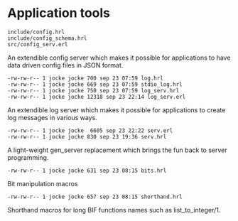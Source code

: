 # Application tools

```
include/config.hrl
include/config_schema.hrl
src/config_serv.erl
```

An extendible config server which makes it possible for applications
to have data driven config files in JSON format.

```
-rw-rw-r-- 1 jocke jocke 700 sep 23 07:59 log.hrl
-rw-rw-r-- 1 jocke jocke 669 sep 23 07:59 stdio_log.hrl
-rw-rw-r-- 1 jocke jocke 750 sep 23 07:59 log_serv.hrl
-rw-rw-r-- 1 jocke jocke 12318 sep 23 22:14 log_serv.erl
```

An extendible log server which makes it possible for applications
to create log messages in various ways.

```
-rw-rw-r-- 1 jocke jocke  6605 sep 23 22:22 serv.erl
-rw-rw-r-- 1 jocke jocke 830 sep 23 19:36 serv.hrl
```

A light-weight gen_server replacement which brings the fun back to
server programming.

```
-rw-rw-r-- 1 jocke jocke 631 sep 23 08:15 bits.hrl
```

Bit manipulation macros

```
-rw-rw-r-- 1 jocke jocke 657 sep 23 08:15 shorthand.hrl
```

Shorthand macros for long BIF functions names such as
list_to_integer/1.
